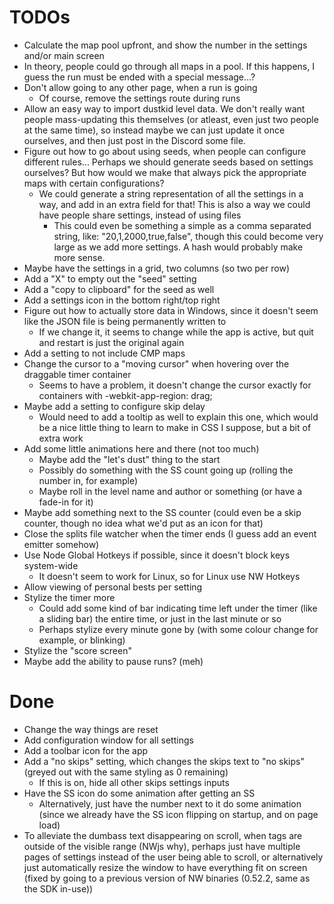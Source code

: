 # TODOs

- Calculate the map pool upfront, and show the number in the settings and/or main screen
- In theory, people could go through all maps in a pool. If this happens, I guess the run must be ended with a special message...?
- Don't allow going to any other page, when a run is going
  - Of course, remove the settings route during runs
- Allow an easy way to import dustkid level data. We don't really want people mass-updating this themselves (or atleast, even just two people at the same time), so instead maybe we can just update it once ourselves, and then just post in the Discord some file.
- Figure out how to go about using seeds, when people can configure different
  rules... Perhaps we should generate seeds based on settings ourselves? But how
  would we make that always pick the appropriate maps with certain
  configurations?
  - We could generate a string representation of all the settings in a way, and
    add in an extra field for that! This is also a way we could have people
    share settings, instead of using files
      - This could even be something a simple as a comma separated string, like:
        "20,1,2000,true,false", though this could become very large as we add
        more settings. A hash would probably make more sense.
- Maybe have the settings in a grid, two columns (so two per row)
- Add a "X" to empty out the "seed" setting
- Add a "copy to clipboard" for the seed as well
- Add a settings icon in the bottom right/top right
- Figure out how to actually store data in Windows, since it doesn't seem like the JSON file is being permanently written to
  - If we change it, it seems to change while the app is active, but quit and
    restart is just the original again
- Add a setting to not include CMP maps
- Change the cursor to a "moving cursor" when hovering over the draggable timer container
  - Seems to have a problem, it doesn't change the cursor exactly for containers
    with -webkit-app-region: drag;
- Maybe add a setting to configure skip delay
  - Would need to add a tooltip as well to explain this one, which would be a
    nice little thing to learn to make in CSS I suppose, but a bit of extra work
- Add some little animations here and there (not too much)
  - Maybe add the "let's dust" thing to the start
  - Possibly do something with the SS count going up (rolling the number in, for example)
  - Maybe roll in the level name and author or something (or have a fade-in for it)
- Maybe add something next to the SS counter (could even be a skip counter,
  though no idea what we'd put as an icon for that)
- Close the splits file watcher when the timer ends (I guess add an event emitter somehow)
- Use Node Global Hotkeys if possible, since it doesn't block keys system-wide
  - It doesn't seem to work for Linux, so for Linux use NW Hotkeys
- Allow viewing of personal bests per setting
- Stylize the timer more
  - Could add some kind of bar indicating time left under the timer (like a
    sliding bar) the entire time, or just in the last minute or so
  - Perhaps stylize every minute gone by (with some colour change for example, or blinking)
- Stylize the "score screen"
- Maybe add the ability to pause runs? (meh)

# Done
- Change the way things are reset
- Add configuration window for all settings
- Add a toolbar icon for the app
- Add a "no skips" setting, which changes the skips text to "no skips" (greyed
  out with the same styling as 0 remaining)
  - If this is on, hide all other skips settings inputs
- Have the SS icon do some animation after getting an SS
  - Alternatively, just have the number next to it do some animation (since we
    already have the SS icon flipping on startup, and on page load)
- To alleviate the dumbass text disappearing on scroll, when tags are outside of
  the visible range (NWjs why), perhaps just have multiple pages of settings
  instead of the user being able to scroll, or alternatively just automatically
  resize the window to have everything fit on screen (fixed by going to a previous version of NW binaries (0.52.2, same as the SDK in-use))
